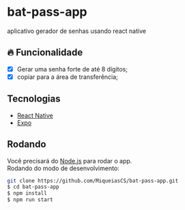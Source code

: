 # bat-pass-app
aplicativo gerador de senhas usando react native


## 🔥 Funcionalidade
- [x] Gerar uma senha forte de até 8 dígitos;
- [x] copiar para a área de transferência;

## Tecnologias
-   [React Native](https://reactnative.dev/)
-   [Expo](https://docs.expo.dev/)

## Rodando

Você precisará do [Node.js](https://nodejs.org) para rodar o app.
<br/>
Rodando do modo de desenvolvimento: 
```bash
git clone https://github.com/MiqueiasCS/bat-pass-app.git
$ cd bat-pass-app
$ npm install
$ npm run start
```

